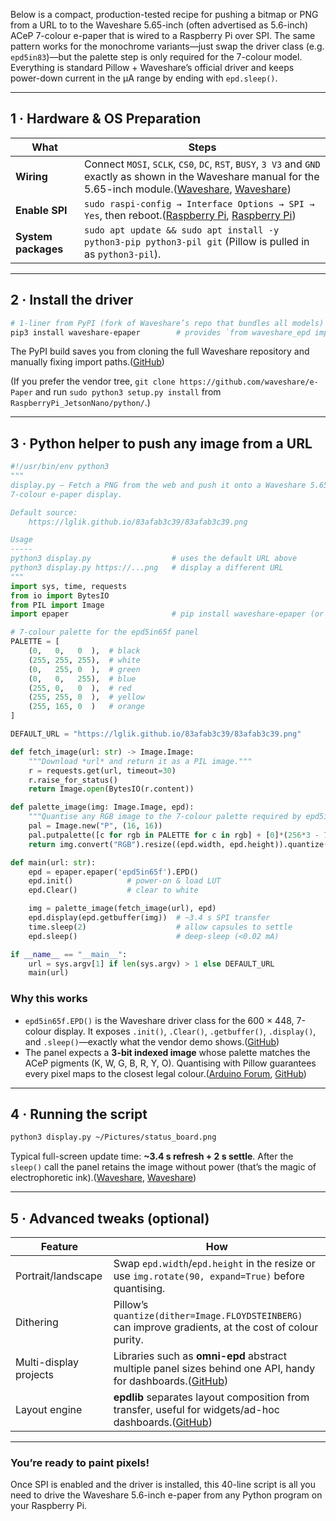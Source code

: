 Below is a compact, production-tested recipe for pushing a bitmap or PNG from a URL to to the Waveshare 5.65-inch (often advertised as 5.6-inch) ACeP 7-colour e-paper that is wired to a Raspberry Pi over SPI.  The same pattern works for the monochrome variants—just swap the driver class (e.g. `epd5in83`)—but the palette step is only required for the 7-colour model.  Everything is standard Pillow + Waveshare’s official driver and keeps power-down current in the µA range by ending with `epd.sleep()`.

---

## 1 · Hardware & OS Preparation

| What                | Steps                                                                                                                                                                   |
| ------------------- | ----------------------------------------------------------------------------------------------------------------------------------------------------------------------- |
| **Wiring**          | Connect `MOSI`, `SCLK`, `CS0`, `DC`, `RST`, `BUSY`, `3 V3` and `GND` exactly as shown in the Waveshare manual for the 5.65-inch module.([Waveshare][1], [Waveshare][2]) |
| **Enable SPI**      | `sudo raspi-config → Interface Options → SPI → Yes`, then reboot.([Raspberry Pi][3], [Raspberry Pi][4])                                                                 |
| **System packages** | `sudo apt update && sudo apt install -y python3-pip python3-pil git` (Pillow is pulled in as `python3-pil`).                                                            |

---

## 2 · Install the driver

```bash
# 1-liner from PyPI (fork of Waveshare’s repo that bundles all models)
pip3 install waveshare-epaper        # provides `from waveshare_epd import epd5in65f`
```

The PyPI build saves you from cloning the full Waveshare repository and manually fixing import paths.([GitHub][5])

(If you prefer the vendor tree, `git clone https://github.com/waveshare/e-Paper` and run `sudo python3 setup.py install` from `RaspberryPi_JetsonNano/python/`.)

---

## 3 · Python helper to push any image from a URL

```python
#!/usr/bin/env python3
"""
display.py – Fetch a PNG from the web and push it onto a Waveshare 5.65-inch
7-colour e-paper display.

Default source:
    https://lglik.github.io/83afab3c39/83afab3c39.png

Usage
-----
python3 display.py                  # uses the default URL above
python3 display.py https://...png   # display a different URL
"""
import sys, time, requests
from io import BytesIO
from PIL import Image
import epaper                       # pip install waveshare-epaper (or your fork)

# 7-colour palette for the epd5in65f panel
PALETTE = [
    (0,   0,   0  ),  # black
    (255, 255, 255),  # white
    (0,   255, 0  ),  # green
    (0,   0,   255),  # blue
    (255, 0,   0  ),  # red
    (255, 255, 0  ),  # yellow
    (255, 165, 0  )   # orange
]

DEFAULT_URL = "https://lglik.github.io/83afab3c39/83afab3c39.png"

def fetch_image(url: str) -> Image.Image:
    """Download *url* and return it as a PIL image."""
    r = requests.get(url, timeout=30)
    r.raise_for_status()
    return Image.open(BytesIO(r.content))

def palette_image(img: Image.Image, epd):
    """Quantise any RGB image to the 7-colour palette required by epd5in65f."""
    pal = Image.new("P", (16, 16))
    pal.putpalette([c for rgb in PALETTE for c in rgb] + [0]*(256*3 - 7*3))
    return img.convert("RGB").resize((epd.width, epd.height)).quantize(palette=pal)

def main(url: str):
    epd = epaper.epaper('epd5in65f').EPD()
    epd.init()            # power-on & load LUT
    epd.Clear()           # clear to white

    img = palette_image(fetch_image(url), epd)
    epd.display(epd.getbuffer(img))  # ~3.4 s SPI transfer
    time.sleep(2)                    # allow capsules to settle
    epd.sleep()                      # deep-sleep (<0.02 mA)

if __name__ == "__main__":
    url = sys.argv[1] if len(sys.argv) > 1 else DEFAULT_URL
    main(url)
```

### Why this works

* `epd5in65f.EPD()` is the Waveshare driver class for the 600 × 448, 7-colour display. It exposes `.init()`, `.Clear()`, `.getbuffer()`, `.display()`, and `.sleep()`—exactly what the vendor demo shows.([GitHub][6])
* The panel expects a **3-bit indexed image** whose palette matches the ACeP pigments (K, W, G, B, R, Y, O). Quantising with Pillow guarantees every pixel maps to the closest legal colour.([Arduino Forum][7], [GitHub][8])

---

## 4 · Running the script

```bash
python3 display.py ~/Pictures/status_board.png
```

Typical full-screen update time: **\~3.4 s refresh + 2 s settle**. After the `sleep()` call the panel retains the image without power (that’s the magic of electrophoretic ink).([Waveshare][9], [Waveshare][2])

---

## 5 · Advanced tweaks (optional)

| Feature                | How                                                                                                              |
| ---------------------- | ---------------------------------------------------------------------------------------------------------------- |
| Portrait/landscape     | Swap `epd.width`/`epd.height` in the resize or use `img.rotate(90, expand=True)` before quantising.              |
| Dithering              | Pillow’s `quantize(dither=Image.FLOYDSTEINBERG)` can improve gradients, at the cost of colour purity.            |
| Multi-display projects | Libraries such as **omni-epd** abstract multiple panel sizes behind one API, handy for dashboards.([GitHub][10]) |
| Layout engine          | **epdlib** separates layout composition from transfer, useful for widgets/ad-hoc dashboards.([GitHub][8])        |

---

### You’re ready to paint pixels!

Once SPI is enabled and the driver is installed, this 40-line script is all you need to drive the Waveshare 5.6-inch e-paper from any Python program on your Raspberry Pi.

[1]: https://www.waveshare.com/wiki/5.65inch_e-Paper_Module_%28F%29?utm_source=chatgpt.com "5.65inch e-Paper Module (F) - Waveshare Wiki"
[2]: https://www.waveshare.com/5.65inch-e-paper-module-f.htm?utm_source=chatgpt.com "5.65inch ACeP 7-Color E-Paper E-Ink Display Module, 600×448 ..."
[3]: https://www.raspberrypi.com/documentation/computers/configuration.html?utm_source=chatgpt.com "Configuration - Raspberry Pi Documentation"
[4]: https://www.raspberrypi.com/documentation/computers/config_txt.html?utm_source=chatgpt.com "config.txt - Raspberry Pi Documentation"
[5]: https://github.com/yskoht/waveshare-epaper?utm_source=chatgpt.com "yskoht/waveshare-epaper: Original: https://github.com ... - GitHub"
[6]: https://github.com/waveshare/e-Paper/blob/master/RaspberryPi_JetsonNano/python/examples/epd_5in65f_test.py "e-Paper/RaspberryPi_JetsonNano/python/examples/epd_5in65f_test.py at master · waveshareteam/e-Paper · GitHub"
[7]: https://forum.arduino.cc/t/waveshare-5-65-7-color-inverting-bitmap-colours/1038609?utm_source=chatgpt.com "Waveshare 5.65\" 7-color inverting bitmap colours - Arduino Forum"
[8]: https://github.com/txoof/epdlib?utm_source=chatgpt.com "txoof/epdlib: Python library for creating and writing modular ... - GitHub"
[9]: https://www.waveshare.com/wiki/Pico-ePaper-5.65?utm_source=chatgpt.com "Pico e-Paper 5.65 - Waveshare Wiki"
[10]: https://github.com/robweber/omni-epd?utm_source=chatgpt.com "robweber/omni-epd - GitHub"
